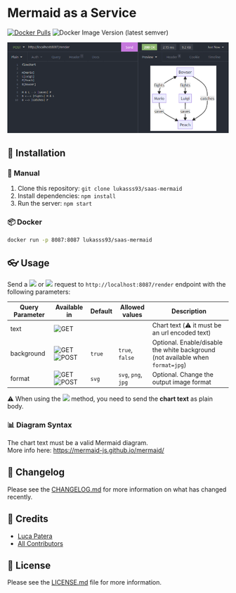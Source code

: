 # Mermaid as a Service

[![Docker Pulls](https://img.shields.io/docker/pulls/lukasss93/saas-mermaid)](https://hub.docker.com/repository/docker/lukasss93/saas-mermaid)
![Docker Image Version (latest semver)](https://img.shields.io/docker/v/lukasss93/saas-mermaid)

![img.png](img.png)

## 🚀 Installation

### 🔧 Manual
1. Clone this repository: `git clone lukasss93/saas-mermaid`
2. Install dependencies: `npm install`
3. Run the server: `npm start`

### 📦 Docker
```bash
docker run -p 8087:8087 lukasss93/saas-mermaid
```

## 👓 Usage

Send a <img src="https://img.shields.io/badge/-GET-blue" style="height:16px;"/> or <img src="https://img.shields.io/badge/-POST-red" style="height:16px;"/> request to `http://localhost:8087/render` endpoint with the following parameters:

| Query Parameter | Available in                                                                                   | Default | Allowed values      | Description                                                                     |
|-----------------|------------------------------------------------------------------------------------------------|---------|---------------------|---------------------------------------------------------------------------------|
| text            | ![GET](https://img.shields.io/badge/-GET-blue)                                                 |         |                     | Chart text (⚠️ it must be an url encoded text)                                  |
| background      | ![GET](https://img.shields.io/badge/-GET-blue) ![POST](https://img.shields.io/badge/-POST-red) | `true`  | `true`, `false`     | Optional. Enable/disable the white background (not available when `format=jpg`) |
| format          | ![GET](https://img.shields.io/badge/-GET-blue) ![POST](https://img.shields.io/badge/-POST-red) | `svg`   | `svg`, `png`, `jpg` | Optional. Change the output image format                                        |

⚠️ When using the <img src="https://img.shields.io/badge/-POST-red" style="height:16px;"/> method, you need to send the **chart text** as plain body. 

### 📊 Diagram Syntax
The chart text must be a valid Mermaid diagram.<br/>
More info here: https://mermaid-js.github.io/mermaid/

## 📃 Changelog

Please see the [CHANGELOG.md](CHANGELOG.md) for more information
on what has changed recently.

## 🏅 Credits

- [Luca Patera](https://github.com/Lukasss93)
- [All Contributors](https://github.com/Lukasss93/laravel-larex/contributors)

## 📖 License

Please see the [LICENSE.md](LICENSE.md) file for more
information.